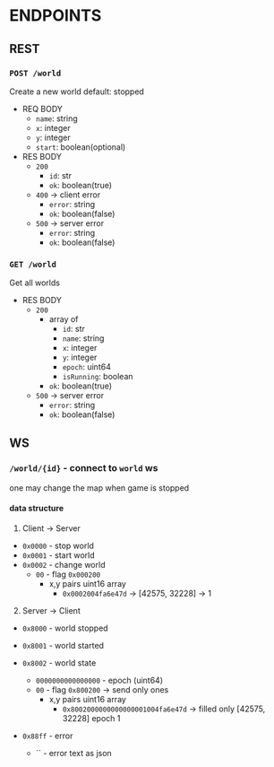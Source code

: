 # ENDPOINTS
## REST
### `POST /world`
Create a new world default: stopped 
- REQ BODY
    - `name`: string
    - `x`: integer
    - `y`: integer
    - `start`: boolean(optional)
- RES BODY
    - `200`
        - `id`: str
        - `ok`: boolean(true)
    - `400` -> client error
        - `error`: string
        - `ok`: boolean(false)
    - `500` -> server error
        - `error`: string
        - `ok`: boolean(false)

### `GET /world`
Get all worlds
- RES BODY
    - `200`
        - array of
            - `id`: str
            - `name`: string
            - `x`: integer
            - `y`: integer
            - `epoch`: uint64
            - `isRunning`: boolean
        - `ok`: boolean(true)
    - `500` -> server error
        - `error`: string
        - `ok`: boolean(false)

## WS
### `/world/{id}` - connect to `world` ws  
one may change the map when game is stopped  
#### data structure
1. Client -> Server
- `0x0000` - stop world
- `0x0001` - start world    
- `0x0002` - change world
    - `00` - flag `0x000200`
        - x,y pairs uint16 array
            - `0x0002004fa6e47d` -> [42575, 32228] -> 1

2. Server -> Client
- `0x8000` - world stopped
- `0x8001` - world started
- `0x8002` - world state
    - `0000000000000000` - epoch (uint64)
    - `00` - flag `0x800200` -> send only ones
        - x,y pairs uint16 array
            - `0x8002000000000000001004fa6e47d` -> filled only [42575, 32228] epoch 1

- `0x88ff` - error
    - `` - error text as json
